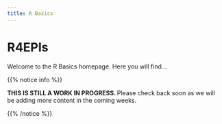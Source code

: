 ```yaml
---
title: R Basics
---
```



# R4EPIs

Welcome to the R Basics homepage. Here you will find...

{{% notice info %}}

<b> THIS IS STILL A WORK IN PROGRESS. </b> Please check back soon as we will
be adding more content in the coming weeks.

{{% /notice %}}


